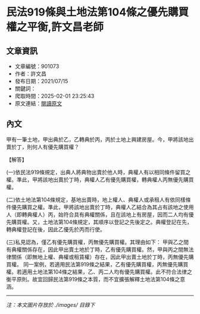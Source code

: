 # 民法919條與土地法第104條之優先購買權之平衡,許文昌老師

## 文章資訊
- 文章編號：901073
- 作者：許文昌
- 發布日期：2021/07/15
- 關鍵詞：
- 爬取時間：2025-02-01 23:25:43
- 原文連結：[閱讀原文](https://real-estate.get.com.tw/Columns/detail.aspx?no=901073)

## 內文


甲有一筆土地，甲出典於乙，乙轉典於丙，丙於土地上興建房屋。今，甲將該地出賣於丁，則何人有優先購買權？


【解答】


(一)依民法919條規定，出典人將典物出賣於他人時，典權人有以相同條件留買之權。準此，甲將該地出賣於丁時，典權人乙有優先購買權，轉典權人丙無優先購買權。


(二)依土地法第104條規定，基地出賣時，地上權人、典權人或承租人有依同樣條件優先購買之權。準此，甲將該地出賣於丁時，典權人乙結合為其占有該地之使用人（即轉典權人）丙，始符合具有典權關係，且在該地上有房屋，因而二人均有優先購買權。又，土地法第104條規定，其順序以登記之先後定之。典權登記在先，轉典權登記在後，因此乙優先於丙而行使。


(三)私見認為，僅乙有優先購買權，丙無優先購買權。其理由如下：
甲與乙之間有典權關係存在，因此甲出賣土地於丁時，乙有優先購買權。然，甲與丙之間無法律關係（即無地上權、典權或租賃權）存在，因此甲出賣土地於丁時，丙無優先購買權。
同一案例，若適用民法第919條之結果，乙有優先購買權，丙無優先購買權。若適用土地法第104條之結果，乙、丙二人均有優先購買權。此不符合法律之衡平原則。故宜回歸民法第919條之本質，而不宜擴張解釋土地法第104條之意涵。

---
*注：本文圖片存放於 ./images/ 目錄下*
